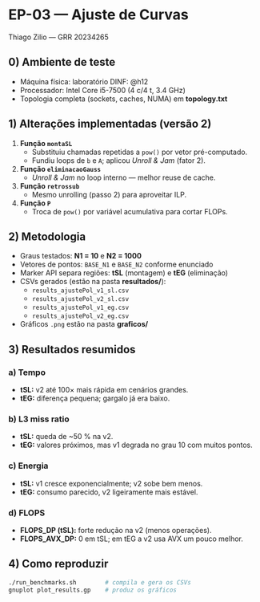 # EP-03 — Ajuste de Curvas  
Thiago Zilio — GRR 20234265  

## 0) Ambiente de teste
- Máquina física: laboratório DINF: @h12  
- Processador: Intel Core i5-7500 (4 c/4 t, 3.4 GHz)  
- Topologia completa (sockets, caches, NUMA) em **topology.txt**  

## 1) Alterações implementadas (versão 2)
1. **Função `montaSL`**  
   - Substituiu chamadas repetidas a `pow()` por vetor pré-computado.  
   - Fundiu loops de `b` e `A`; aplicou *Unroll & Jam* (fator 2).
2. **Função `eliminacaoGauss`**  
   - *Unroll & Jam* no loop interno — melhor reuse de cache.
3. **Função `retrossub`**  
   - Mesmo unrolling (passo 2) para aproveitar ILP.
4. **Função `P`**  
   - Troca de `pow()` por variável acumulativa para cortar FLOPs.

## 2) Metodologia
- Graus testados: **N1 = 10** e **N2 = 1000**  
- Vetores de pontos: `BASE_N1` e `BASE_N2` conforme enunciado  
- Marker API separa regiões: **tSL** (montagem) e **tEG** (eliminação)  
- CSVs gerados (estão na pasta **resultados/**):  
  - `results_ajustePol_v1_sl.csv`  
  - `results_ajustePol_v2_sl.csv`  
  - `results_ajustePol_v1_eg.csv`  
  - `results_ajustePol_v2_eg.csv`  
- Gráficos `.png` estão na pasta **graficos/**

## 3) Resultados resumidos
### a) Tempo
- **tSL:** v2 até 100× mais rápida em cenários grandes.  
- **tEG:** diferença pequena; gargalo já era baixo.

### b) L3 miss ratio
- **tSL:** queda de ~50 % na v2.  
- **tEG:** valores próximos, mas v1 degrada no grau 10 com muitos pontos.

### c) Energia
- **tSL:** v1 cresce exponencialmente; v2 sobe bem menos.  
- **tEG:** consumo parecido, v2 ligeiramente mais estável.

### d) FLOPS
- **FLOPS_DP (tSL):** forte redução na v2 (menos operações).  
- **FLOPS_AVX_DP:** 0 em tSL; em tEG a v2 usa AVX um pouco melhor.

## 4) Como reproduzir
```bash
./run_benchmarks.sh        # compila e gera os CSVs
gnuplot plot_results.gp    # produz os gráficos
